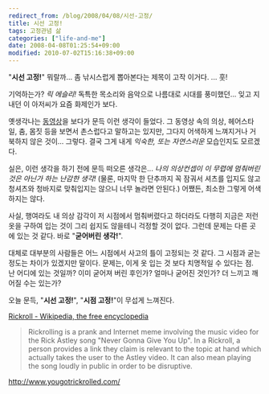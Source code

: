 ```yaml
---
redirect_from: /blog/2008/04/08/시선-고정/
title: 시선 고정!
tags: 고정관념 삶
categories: ["life-and-me"]
date: 2008-04-08T01:25:54+09:00
modified: 2010-07-02T15:16:38+09:00
---
```

"**시선 고정!**"
뭐랄까... 좀 낚시스럽게 뽑아본다는 제목이 고작 이거다. ... 훗!

기억하는가? *릭 에슬리!* 독특한 목소리와 음악으로 나름대로 시대를
풍미했던... 잊고 지내던 이 아저씨가 요즘 화제인가 보다.

옛생각나는 [동영상](http://www.yougotrickrolled.com/)을 보다가 문득 이런
생각이 들었다. 그 동영상 속의 의상, 헤어스타일, 춤, 몸짓 등을 보면서
촌스럽다고 말하고는 있지만, 그다지 어색하게 느껴지거나 거북하지 않은
것이... 그렇다. 결국 그게 내게 *익숙한, 또는 자연스러운* 모습인지도 모르겠다.

실은, 이런 생각을 하기 전에 문득 떠오른 생각은... *나의 의상컨셉이 이
무렵에 멈춰버린 것은 아닌가 하는 난감한 생각!* (물론, 마지막 한 단추까지
꼭 잠궈서 셔츠를 입지도 않고 청셔츠와 청바지로 맞춰입지는 않으니 너무
놀라면 안된다.) 어쨌든, 최소한 그렇게 어색하지는 않다.

사실, 행여라도 내 의상 감각이 저 시점에서 멈춰버렸다고 하더라도 다행히
지금은 저런 옷을 구하여 입는 것이 그리 쉽지도 않을테니 걱정할 것이 없다.
그런데 문제는 다른 곳에 있는 것 같다. 바로 "**굳어버린 생각!**".

대체로 대부분의 사람들은 어느 시점에서 사고의 틀이 고정되는 것 같다. 그
시점과 굳는 정도는 차이가 있겠지만 말이다. 문제는, 이게 옷 입는 것 보다
치명적일 수 있다는 점. 난 어디에 있는 것일까? 이미 굳어져 버린 후인가?
얼마나 굳어진 것인가? 더 느끼고 깨어질 수는 있는가?

오늘 문득, "**시선 고정!**", "**시점 고정!**"이 무섭게 느껴진다.

[Rickroll - Wikipedia, the free encyclopedia](http://en.wikipedia.org/wiki/Rickroll)

> Rickrolling is a prank and Internet meme involving the music video for the Rick Astley song "Never Gonna Give You Up". In a Rickroll, a person provides a link they claim is relevant to the topic at hand which actually takes the user to the Astley video. It can also mean playing the song loudly in public in order to be disruptive.

<http://www.yougotrickrolled.com/>

